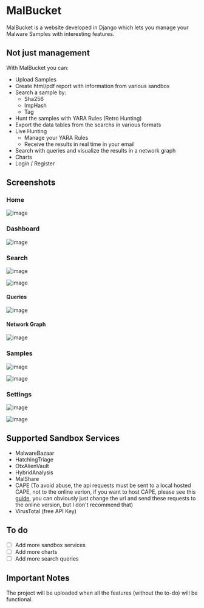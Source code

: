 # MalBucket

MalBucket is a website developed in Django which lets you manage your Malware Samples with interesting features.


## Not just management

With MalBucket you can:

- Upload Samples
- Create html/pdf report with information from various sandbox
- Search a sample by:
  - Sha256
  - ImpHash
  - Tag
- Hunt the samples with YARA Rules (Retro Hunting)
- Export the data tables from the searchs in various formats
- Live Hunting
  - Manage your YARA Rules
  - Receive the results in real time in your email
- Search with queries and visualize the results in a network graph
- Charts
- Login / Register

## Screenshots

### Home
![image](https://user-images.githubusercontent.com/52568048/130370400-bf2af1fa-ff9f-43b6-be8a-9c771b012630.png)

### Dashboard
![image](https://user-images.githubusercontent.com/52568048/130370429-a14fc282-3176-4652-b46e-774d52e11764.png)

### Search
![image](https://user-images.githubusercontent.com/52568048/130371647-794cbf72-e556-487d-b0bb-968042bff5a8.png)

![image](https://user-images.githubusercontent.com/52568048/130371669-b7de2b2d-1e05-490b-bfaf-59ee95ee0fb5.png)

#### Queries
![image](https://user-images.githubusercontent.com/52568048/130372270-28a0d50b-e28f-4648-bbeb-c3a64632c7bd.png)


#### Network Graph
![image](https://user-images.githubusercontent.com/52568048/130371708-48e05783-5628-4b34-8085-094a0edd9dc3.png)

### Samples
![image](https://user-images.githubusercontent.com/52568048/130371725-de90adae-4c99-4e2f-b758-b5957d087445.png)

![image](https://user-images.githubusercontent.com/52568048/130371734-467b332a-8ead-4d3a-bf99-1e729fbc55d2.png)

### Settings
![image](https://user-images.githubusercontent.com/52568048/130371955-4165e3d7-cee1-4fb4-9726-0d1c1b5d3caa.png)

![image](https://user-images.githubusercontent.com/52568048/130371970-3a7b7a64-a9e1-4576-84d9-d2724cc11d39.png)


## Supported Sandbox Services

- MalwareBazaar
- HatchingTriage
- OtxAlienVault
- HybridAnalysis
- MalShare
- CAPE (To avoid abuse, the api requests must be sent to a local hosted CAPE, not to the online verion, if you want to host CAPE, please see this [guide](https://github.com/Finch4/Malware-Analysis-Reports/blob/master/CAPEv2Setup.MD), you can obviously just change the url and send these requests to the online version, but I don't recommend that)
- VirusTotal (free API Key)

## To do

- [ ] Add more sandbox services
- [ ] Add more charts
- [ ] Add more search queries

## Important Notes

The project will be uploaded when all the features (without the to-do) will be functional.

